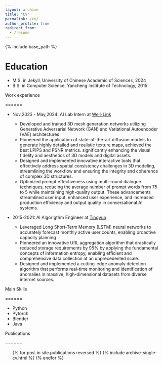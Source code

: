 ```yaml
---
layout: archive
title: "CV"
permalink: /cv/
author_profile: true
redirect_from:
  - /resume
---
```


{% include base_path %}

Education
======
<!-- * Ph.D in Version Control Theory, GitHub University, 20 (expected) -->
* M.S. in Jekyll, University of Chinese Academic of Sciences, 2024
* B.S. in Computer Science, Yancheng Institute of Technology, 2015

Work experience

======

* Nov,2023 - May,2024: AI Lab Intern at [Well-Link](https://www.wl-times.com/)
  * Developed and trained 3D mesh generation networks utilizing Generative Adversarial Network (GAN) and Variational Autoencoder (VAE) architectures
  * Pioneered the application of state-of-the-art diffusion models to generate highly detailed and realistic texture maps, achieved the best LPIPS and PSNR metrics. significantly enhancing the visual fidelity and aesthetics of 3D models and digital assets.
  * Designed and implemented innovative interactive tools that effectively address spatial consistency challenges in 3D modeling, streamlining the workflow and ensuring the integrity and coherence of complex 3D structures.
  * Optimized prompt effectiveness using multi-round dialogue techniques, reducing the average number of prompt words from 75 to 5 while maintaining high-quality output. These advancements streamlined user input, enhanced user experience, and increased production efficiency and output quality in conversational AI systems.

* 2015-2021: AI Algorigthm Engineer at [Tingyun](https://www.tingyun.com/)
  * Leveraged Long Short-Term Memory (LSTM) neural networks to accurately forecast monthly active user counts, enabling proactive capacity planning
  * Pioneered an innovative URL aggregation algorithm that drastically reduced storage requirements by 95% by applying the fundamental concepts of information entropy, enabling efficient and comprehensive data collection at an unprecedented scale. 
  * Designed and implemented a cutting-edge anomaly detection algorithm that performs real-time monitoring and identification of anomalies in massive, high-dimensional datasets from diverse internet sources.
  
Main Skills

======

* Python
* Pytorch
* Blender
* Java

Publications

======
  <ul>{% for post in site.publications reversed %}
    {% include archive-single-cv.html %}
  {% endfor %}</ul>
  
<!-- Talks
======
  <ul>{% for post in site.talks reversed %}
    {% include archive-single-talk-cv.html  %}
  {% endfor %}</ul>
  
Teaching
======
  <ul>{% for post in site.teaching reversed %}
    {% include archive-single-cv.html %}
  {% endfor %}</ul>
  
Service and leadership 
======
* Currently signed in to 43 different slack teams
* -->

